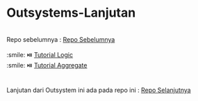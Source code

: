 # Outsystems-Lanjutan<br>
<br>
Repo sebelumnya :  <a href ="https://github.com/DolokMalau/Outsystems-Overview-to-Reactive-UI.git" target ="_blank">Repo Sebelumnya</a> <br>
<br>
:smile: ⏯️
<a href ="https://youtu.be/KMXZ1SCgxFE" target ="_blank">Tutorial Logic</a><br>
:smile: ⏯️
<a href ="https://youtu.be/BHfrDvjCcQs" target ="_blank">Tutorial Aggregate</a><br>
<br><br>
Lanjutan dari Outsystem ini ada pada repo ini : <a href ="https://github.com/DolokMalau/Outsystems-Lanjutan.git" target ="_blank">Repo Selanjutnya</a>
